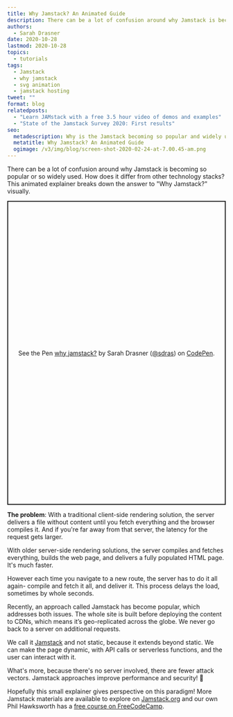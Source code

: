 ```yaml
---
title: Why Jamstack? An Animated Guide
description: There can be a lot of confusion around why Jamstack is becoming so popular or so widely used. How does it differ from other technology stacks? This animated explainer breaks down the answer to "Why Jamstack?" visually.
authors:
  - Sarah Drasner
date: 2020-10-28
lastmod: 2020-10-28
topics:
  - tutorials
tags:
  - Jamstack
  - why jamstack
  - svg animation
  - jamstack hosting
tweet: ""
format: blog
relatedposts:
  - "Learn JAMstack with a free 3.5 hour video of demos and examples"
  - "State of the Jamstack Survey 2020: First results"
seo:
  metadescription: Why is the Jamstack becoming so popular and widely used? How does it differ from other technology stacks? This animated explainer breaks down the answers. Check it out!
  metatitle: Why Jamstack? An Animated Guide
  ogimage: /v3/img/blog/screen-shot-2020-02-24-at-7.00.45-am.png
---
```


There can be a lot of confusion around why Jamstack is becoming so popular or so widely used. How does it differ from other technology stacks? This animated explainer breaks down the answer to "Why Jamstack?" visually.

<p class="codepen" data-height="700" data-theme-id="30324" data-default-tab="result" data-user="sdras" data-slug-hash="NWqNBzV" style="height: 700px; box-sizing: border-box; display: flex; align-items: center; justify-content: center; border: 2px solid; margin: 1em 0; padding: 1em;" data-pen-title="why jamstack?">
  <span>See the Pen <a href="https://codepen.io/sdras/pen/NWqNBzV">
  why jamstack?</a> by Sarah Drasner (<a href="https://codepen.io/sdras">@sdras</a>)
  on <a href="https://codepen.io">CodePen</a>.</span>
</p>
<script async src="https://static.codepen.io/assets/embed/ei.js"></script>

**The problem**: With a traditional client-side rendering solution, the server delivers a file without content until you fetch everything and the browser compiles it. And if you're far away from that server, the latency for the request gets larger.

With older server-side rendering solutions, the server compiles and fetches everything, builds the web page, and delivers a fully populated HTML page. It's much faster.

However each time you navigate to a new route, the server has to do it all again- compile and fetch it all, and deliver it. This process delays the load, sometimes by whole seconds.

Recently, an approach called Jamstack has become popular, which addresses both issues. The whole site is built before deploying the content to CDNs, which means it’s geo-replicated across the globe. We never go back to a server on additional requests.

We call it [Jamstack](https://www.netlify.com/jamstack/) and not static, because it extends beyond static. We can make the page dynamic, with API calls or serverless functions, and the user can interact with it.

What's more, because there's no server involved, there are fewer attack vectors. Jamstack approaches improve performance and security! 🎉

Hopefully this small explainer gives perspective on this paradigm! More Jamstack materials are available to explore on [Jamstack.org](https://jamstack.org/) and our own Phil Hawksworth has a [free course on FreeCodeCamp](https://www.youtube.com/watch?v=A_l0qrPUJds).
